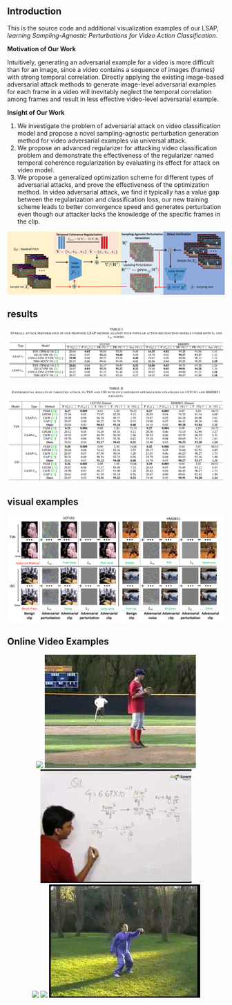 <!-- # Learning Sampling-Agnostic Perturbation for Video Action Classification -->

## Introduction

This is the source code and additional visualization examples of our LSAP, *learning Sampling-Agnostic Perturbations for Video Action Classification*.

**Motivation of Our Work**
<!-- Adversarial attack mainly focus on static image, but dose not deal with temporal varying inputs. An explict analysis of adversarial attack of temporal varying input on video undersatnding is still missing. Here, we attempt to investigate what properties are significant to generating adversarial examples for temporal varying inputs like video. The reason why we needed to generated unversarial perturbatio for a given video is that traditional adversarial attack methods only generate perturbation for a specific input, while a video recognition model can classify a video with any fixed input clips because of the inherent pattern distributed in the whole video. Therefore, the perturbations of videos should be valiable for any clips with different sampling strategy. -->
Intuitively, generating an adversarial example for a video is more difficult than for an image, since a video contains a sequence of images (frames) with strong temporal correlation. Directly applying the existing image-based adversarial attack methods to generate image-level adversarial examples for each frame in a video will inevitably neglect the  temporal correlation among frames and result in less effective video-level adversarial example.


**Insight of Our Work**

1. We investigate the problem of adversarial attack on video classification model and propose a novel sampling-agnostic perturbation generation method for video adversarial examples via universal attack.
2. We propose an advanced regularizer  for attacking video classification problem and demonstrate the effectiveness of the regularizer named temporal coherence regularization by evaluating its effect for attack on video model.
3. We propose a generalized optimization scheme for different types of adversarial attacks, and prove the effectiveness of the optimization method. In video adversarial attack, we find it typically has a value gap between the regularization and classification loss, our new training scheme leads to better convergence speed and generates perturbation even though our attacker lacks the knowledge of the specific frames in the clip.
   
![framework](https://github.com/zhang-jr/LSAP/blob/master/img/framework.png)

## results

![result_model](https://github.com/zhang-jr/LSAP/blob/master/img/result_model.png)

![overall_result](https://github.com/zhang-jr/LSAP/blob/master/img/overall_result.png)


## visual examples
![visu_example](https://github.com/zhang-jr/LSAP/blob/master/img/visu_example.png)

## Online Video Examples
<div align="center">
  <img src="https://github.com/zhang-jr/LSAP/blob/master/img/online_demo_1.gif" width="350px" /> <img src="https://github.com/zhang-jr/LSAP/blob/master/img/online_demo_2.gif" width="350px" /> <img src="https://github.com/zhang-jr/LSAP/blob/master/img/online_demo_3.gif" width="350px" />
</div>

<div align="center">
  <img src="https://github.com/zhang-jr/LSAP/blob/master/img/online_demo_4.gif" width="350px" /> <img src="https://github.com/zhang-jr/LSAP/blob/master/img/online_demo_5.gif" width="350px" /> <img src="https://github.com/zhang-jr/LSAP/blob/master/img/online_demo_6.gif" width="350px" />
</div>
